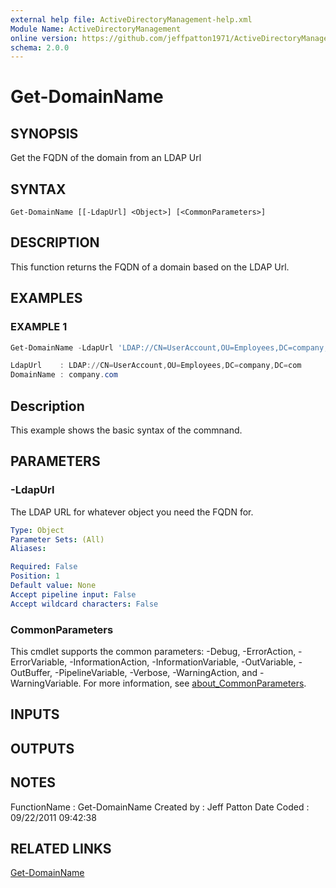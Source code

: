```yaml
---
external help file: ActiveDirectoryManagement-help.xml
Module Name: ActiveDirectoryManagement
online version: https://github.com/jeffpatton1971/ActiveDirectoryManagement/blob/1.1.0/docs/Get-DomainName.md#get-domainname
schema: 2.0.0
---
```


# Get-DomainName

## SYNOPSIS
Get the FQDN of the domain from an LDAP Url

## SYNTAX

```
Get-DomainName [[-LdapUrl] <Object>] [<CommonParameters>]
```

## DESCRIPTION
This function returns the FQDN of a domain based on the LDAP Url.

## EXAMPLES

### EXAMPLE 1
```powershell
Get-DomainName -LdapUrl 'LDAP://CN=UserAccount,OU=Employees,DC=company,DC=com'

LdapUrl    : LDAP://CN=UserAccount,OU=Employees,DC=company,DC=com
DomainName : company.com
```

Description
-----------
This example shows the basic syntax of the commnand.

## PARAMETERS

### -LdapUrl
The LDAP URL for whatever object you need the FQDN for.

```yaml
Type: Object
Parameter Sets: (All)
Aliases:

Required: False
Position: 1
Default value: None
Accept pipeline input: False
Accept wildcard characters: False
```

### CommonParameters
This cmdlet supports the common parameters: -Debug, -ErrorAction, -ErrorVariable, -InformationAction, -InformationVariable, -OutVariable, -OutBuffer, -PipelineVariable, -Verbose, -WarningAction, and -WarningVariable. For more information, see [about_CommonParameters](http://go.microsoft.com/fwlink/?LinkID=113216).

## INPUTS

## OUTPUTS

## NOTES
FunctionName : Get-DomainName
Created by   : Jeff Patton
Date Coded   : 09/22/2011 09:42:38

## RELATED LINKS

[Get-DomainName](https://github.com/jeffpatton1971/ActiveDirectoryManagement/blob/1.1.0/docs/Get-DomainName.md#get-domainname)

